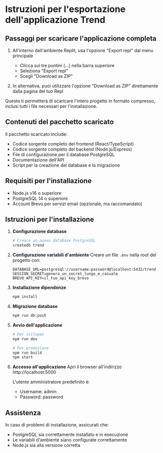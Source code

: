 # Istruzioni per l'esportazione dell'applicazione Trend

## Passaggi per scaricare l'applicazione completa

1. All'interno dell'ambiente Replit, usa l'opzione "Export repl" dal menu principale
   - Clicca sui tre puntini (...) nella barra superiore
   - Seleziona "Export repl"
   - Scegli "Download as ZIP"

2. In alternativa, puoi utilizzare l'opzione "Download as ZIP" direttamente dalla pagina del tuo Repl

Questo ti permetterà di scaricare l'intero progetto in formato compresso, inclusi tutti i file necessari per l'installazione.

## Contenuti del pacchetto scaricato

Il pacchetto scaricato include:

- Codice sorgente completo del frontend (React/TypeScript)
- Codice sorgente completo del backend (Node.js/Express)
- File di configurazione per il database PostgreSQL
- Documentazione dell'API
- Script per la creazione del database e la migrazione

## Requisiti per l'installazione

- Node.js v16 o superiore
- PostgreSQL 14 o superiore
- Account Brevo per servizi email (opzionale, ma raccomandato)

## Istruzioni per l'installazione

1. **Configurazione database**
   ```bash
   # Creare un nuovo database PostgreSQL
   createdb trend
   ```

2. **Configurazione variabili d'ambiente**
   Creare un file `.env` nella root del progetto con:
   ```
   DATABASE_URL=postgresql://username:password@localhost:5432/trend
   SESSION_SECRET=genera_un_secret_lungo_e_casuale
   BREVO_API_KEY=il_tuo_api_key_brevo
   ```

3. **Installazione dipendenze**
   ```bash
   npm install
   ```

4. **Migrazione database**
   ```bash
   npm run db:push
   ```

5. **Avvio dell'applicazione**
   ```bash
   # Per sviluppo
   npm run dev
   
   # Per produzione
   npm run build
   npm start
   ```

6. **Accesso all'applicazione**
   Apri il browser all'indirizzo http://localhost:5000

   L'utente amministratore predefinito è:
   - Username: admin
   - Password: password

## Assistenza

In caso di problemi di installazione, assicurati che:
- PostgreSQL sia correttamente installato e in esecuzione
- Le variabili d'ambiente siano configurate correttamente
- Node.js sia alla versione corretta